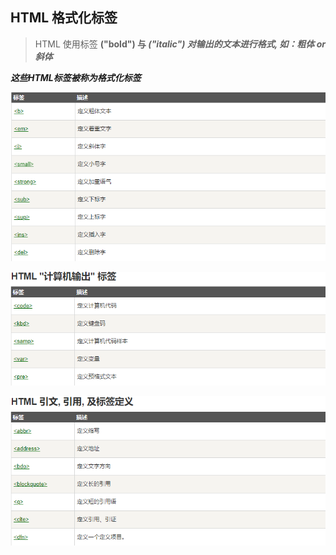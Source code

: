 ## HTML 格式化标签

> HTML 使用标签 <b>("bold") 与 <i>("italic") 对输出的文本进行格式, 如：**粗体** or *斜体* 

这些HTML标签被称为格式化标签

![Image](HTML文本格式化.assets/Image.png)

![Image](HTML文本格式化.assets/Image-1626579064539.png)

![Image](HTML文本格式化.assets/Image-1626579069396.png)

